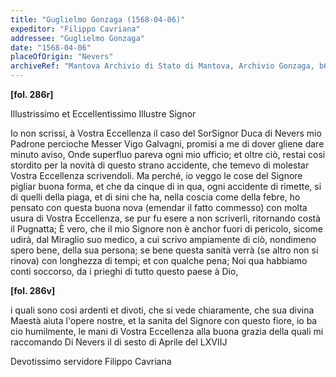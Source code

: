 ```yaml
---
title: "Guglielmo Gonzaga (1568-04-06)"
expeditor: "Filippo Cavriana"
addressee: "Guglielmo Gonzaga"
date: "1568-04-06"
placeOfOrigin: "Nevers"
archiveRef: "Mantova Archivio di Stato di Mantova, Archivio Gonzaga, b654, fols. 286r-286v"
---
```



**[fol. 286r]**

Illustrissimo  et Eccellentissimo Illustre Signor 

Io non  scrissi, à Vostra Eccellenza  il caso del SorSignor Duca di Nevers mio Padrone  percioche Messer  Vigo Galvagni, promisi a me di dover gliene dare minuto aviso, Onde superfluo pareva ogni  mio ufficio; et oltre ciò, restai cosi stordito per la  novità di questo  strano accidente, che temevo di molestar  Vostra Eccellenza  scrivendoli. Ma perché, io veggo le cose del Signore  pigliar buona forma, et che da cinque di in qua, ogni  accidente di rimette, si di quelli  della piaga, et di  <span class="unclear">sini</span> che ha, nella <span class="unclear">coscia</span> come della febre, ho pensato  con questa buona nova (emendar il fatto commesso) con  molta usura di Vostra Eccellenza, se pur fu esere a non scriverli,  ritornando costà il Pugnatta; È vero, che il mio  Signore  non è anchor fuori di pericolo, sicome udirà, dal  Miraglio suo medico, a cui scrivo ampiamente di ciò,  nondimeno spero bene, della sua persona; se bene questa  sanità verrà (se altro non  si rinova) con longhezza  di  tempi; et con  qualche pena; Noi qua habbiamo conti soccorso, da i prieghi di tutto questo  paese à Dio,


**[fol. 286v]**

i quali sono cosi ardenti et divoti, che si vede  chiaramente, che sua divina Maestà  aiuta l'opere  nostre, et la sanita del Signore  con questo  fiore, io ba cio humilmente, le mani di Vostra Eccellenza  alla buona  grazia  della quali  mi raccomando  Di Nevers il di  sesto  di Aprile del LXVIIJ

 Devotissimo  servidore  Filippo Cavriana

